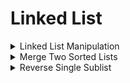 # Linked List

<details>
<summary> Linked List Manipulation </summary>

```cpp
// init
template <typename T>
struct ListNode {
	T data;
	shared_ptr<ListNode<T>> next;
}

// search
shared_ptr<ListNode<int>> SearchList(shared_ptr<ListNode<int>> L, int key) {
	while (L && L->data != key) {
		L = L->key;
	}

	return L;
}

// insert a node
void InsertAfter(const shared_ptr<ListNode<int>>& node,
				 const shared_ptr<ListNode<int>>& new_node) {
	new_node->next = node->next;
	node->next = new_node;
}

// delete a node
void DeleteAfter(const shared_ptr<ListNode<int>>& node) {
	node->next = node->next->next;
}

```

</details>


<details>
<summary> Merge Two Sorted Lists </summary>

```cpp
shared_ptr<ListNode<int>> MergeTwoSortedLists(shared_ptr<ListNode<int>> L1,
											  shared_ptr<ListNode<int>> L2) {
	shared_ptr<ListNode<int>> dummy_head(new ListNode<int>);
	auto tail = dummy_head;

	while (L1 && L2) {
		AppendNode(L1->data <= L2->data ? &L1 : &L2, &tail);
	}

	tail->next = L1 ? L1 : L2;
	return dummy_head->next;
}

void AppendNode(shared_ptr<ListNode<int>> *node,
				shared_ptr<ListNode<int>> *tail) {
	(*tail)->next = *node;
	*tail = *node;
	*node = (*node)->next;
}

```

---
- time: O(n)
---
</details>


<details>
<summary> Reverse Single Sublist </summary>

---
- given a singly linked list L, and two integers s and f
- reverse order from sth node to fth node

---

```cpp
shared_ptr<ListNode<int>> ReverseSublist(shared_ptr<ListNode<int>> L,
										 int start, int finish) {
	auto dummy_head = make_shared<ListNode<int>>(ListNode<int>{0, L});
	auto sublist_head = dummy_head;

	int k = 1;
	while (k++ < start) {
		sublist_head = sublist_head->next;
	}

	auto sublist_iter = sublist_head->next;
	while(start++ < finish) {
		auto temp = sublist_iter->next;
		sublist_iter->next = temp->next;
		temp->next = sublist_head->next;
		sublist_head->next = temp;
	}

	return dummy_head->next;
}
```

---
- time: O(f)

---
</details>
